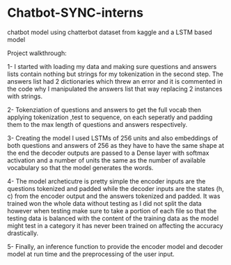 # Chatbot-SYNC-interns
chatbot model using chatterbot dataset from kaggle and a LSTM based model

Project walkthrough:

1- I started with loading my data and making sure questions and answers lists contain nothing but strings for my tokenization in the second step. The answers list had 2 dictionaries which threw an error and it is commented in the code why I manipulated the answers list that way replacing 2 instances with strings.

2- Tokenziation of questions and answers to get the full vocab then applying tokenization ,test to sequence, on each seperatly and padding them to the max length of questions and answers respectively.

3- Creating the model I used LSTMs of 256 units and also embeddings of both questions and answers of 256 as they have to have the same shape at the end the decoder outputs are passed to a Dense layer with softmax activation and a number of units the same as the number of available vocabulary so that the model generates the words.

4- The model archeticutre is pretty simple the encoder inputs are the questions tokenized and padded while the decoder inputs are the states (h, c) from the encoder output and the answers tokenized and padded. It was trained won the whole data without testing as I did not split the data however when testing make sure to take a portion of each file so that the testing data is balanced with the content of the training data as the model might test in a category it has never been trained on affecting the accuracy drastically.

5- Finally, an inference function to provide the encoder model and decoder model at run time and the preprocessing of the user input.
